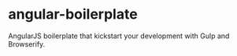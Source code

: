 # angular-boilerplate
AngularJS boilerplate that kickstart your development with Gulp and Browserify.
